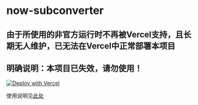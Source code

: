 # now-subconverter

## 由于所使用的非官方运行时不再被Vercel支持，且长期无人维护，已无法在Vercel中正常部署本项目


## 明确说明：本项目已失效，请勿使用！

[![Deploy with Vercel](https://vercel.com/button)](https://vercel.com/import/git?s=https%3A%2F%2Fgithub.com%2Fzhongfly%2Fnow-subconverter)

使用说明见[此处](https://blogsue.vercel.app/#/article/4)
